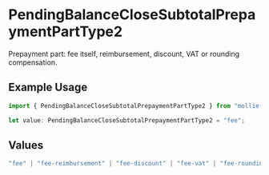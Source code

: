 # PendingBalanceCloseSubtotalPrepaymentPartType2

Prepayment part: fee itself, reimbursement, discount, VAT or rounding compensation.

## Example Usage

```typescript
import { PendingBalanceCloseSubtotalPrepaymentPartType2 } from "mollie-api-typescript/models/operations";

let value: PendingBalanceCloseSubtotalPrepaymentPartType2 = "fee";
```

## Values

```typescript
"fee" | "fee-reimbursement" | "fee-discount" | "fee-vat" | "fee-rounding-compensation"
```